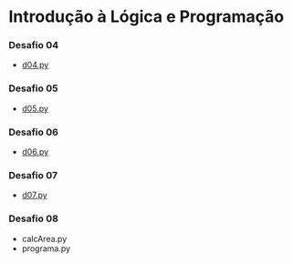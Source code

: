 # Introdução à Lógica e Programação
### Desafio 04
* [d04.py](https://github.com/felipemadu13/IFRN/blob/da5b1b2784c1a13b37b551f19fd5d8f97a6e669f/logica_programacao/desafio_04/d04.py)
### Desafio 05
* [d05.py](https://github.com/felipemadu13/IFRN/blob/da5b1b2784c1a13b37b551f19fd5d8f97a6e669f/logica_programacao/desafio_05/d05.py)
### Desafio 06
* [d06.py](https://github.com/felipemadu13/IFRN/blob/740b672d35b92e05bef3fcbc45378c597d71439e/logica_programacao/desafio_06/d06.py)
### Desafio 07
* [d07.py](https://github.com/felipemadu13/IFRN/blob/455fc052346932f84579c0fcefbef4e5ab2d407b/logica_programacao/desafio_07/d07.py)
### Desafio 08
* calcArea.py
* programa.py
